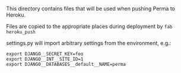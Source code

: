 This directory contains files that will be used when pushing Perma to Heroku.

Files are copied to the appropriate places during deployment by `fab heroku_push`

settings.py will import arbitrary settings from the environment, e.g.:

    export DJANGO__SECRET_KEY=foo
    export DJANGO__INT__SITE_ID=1
    export DJANGO__DATABASES__default__NAME=perma